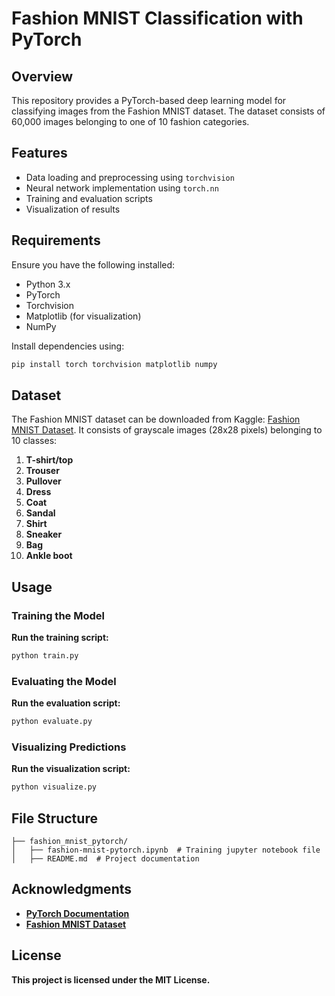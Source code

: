 # Fashion MNIST Classification with PyTorch

## Overview

This repository provides a PyTorch-based deep learning model for classifying images from the Fashion MNIST dataset. The dataset consists of 60,000 images belonging to one of 10 fashion categories.

## Features

- Data loading and preprocessing using `torchvision`
- Neural network implementation using `torch.nn`
- Training and evaluation scripts
- Visualization of results

## Requirements

Ensure you have the following installed:

- Python 3.x
- PyTorch
- Torchvision
- Matplotlib (for visualization)
- NumPy

Install dependencies using:

```sh
pip install torch torchvision matplotlib numpy
```

## Dataset

The Fashion MNIST dataset can be downloaded from Kaggle: [Fashion MNIST Dataset](https://www.kaggle.com/datasets/zalando-research/fashionmnist?select=fashion-mnist_test.csv). It consists of grayscale images (28x28 pixels) belonging to 10 classes:

1. **T-shirt/top**
2. **Trouser**
3. **Pullover**
4. **Dress**
5. **Coat**
6. **Sandal**
7. **Shirt**
8. **Sneaker**
9. **Bag**
10. **Ankle boot**

## **Usage**

### **Training the Model**

**Run the training script:**

```sh
python train.py
```

### **Evaluating the Model**

**Run the evaluation script:**

```sh
python evaluate.py
```

### **Visualizing Predictions**

**Run the visualization script:**

```sh
python visualize.py
```

## **File Structure**

```
├── fashion_mnist_pytorch/
│   ├── fashion-mnist-pytorch.ipynb  # Training jupyter notebook file
│   ├── README.md  # Project documentation
```

## **Acknowledgments**

- [**PyTorch Documentation**](https://pytorch.org/)
- [**Fashion MNIST Dataset**](https://github.com/zalandoresearch/fashion-mnist)

## **License**

**This project is licensed under the MIT License.**

